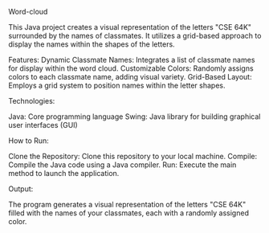 Word-cloud

This Java project creates a visual representation of the letters "CSE 64K" surrounded by the names of classmates. It utilizes a grid-based approach to display the names within the shapes of the letters.

Features:
Dynamic Classmate Names: Integrates a list of classmate names for display within the word cloud.
Customizable Colors: Randomly assigns colors to each classmate name, adding visual variety.
Grid-Based Layout: Employs a grid system to position names within the letter shapes.

Technologies:

Java: Core programming language
Swing: Java library for building graphical user interfaces (GUI)

How to Run:

Clone the Repository: Clone this repository to your local machine.
Compile: Compile the Java code using a Java compiler.
Run: Execute the main method to launch the application.

Output:

The program generates a visual representation of the letters "CSE 64K" filled with the names of your classmates, each with a randomly assigned color.
